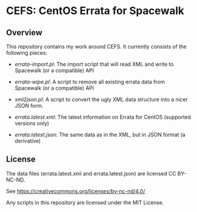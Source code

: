 CEFS: CentOS Errata for Spacewalk
====

## Overview

This repository contains my work around CEFS.
It currently consists of the following pieces:

- _errata-import.pl_: The import script that will read XML and write to Spacewalk (or a compatible) API
- _errata-wipe.pl_: A script to remove all existing errata data from Spacewalk (or a compatible) API
- _xml2json.pl_: A script to convert the ugly XML data structure into a nicer JSON form.

- _errata.latest.xml_: The latest information on Errata for CentOS (supported versions only)
- _errata.latest.json_: The same data as in the XML, but in JSON format (a derivative)

## License

The data files (errata.latest.xml and errata.latest.json) are licensed CC BY-NC-ND.

See https://creativecommons.org/licenses/by-nc-nd/4.0/

Any scripts in this repository are licensed under the MIT License.

